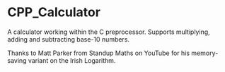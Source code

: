 # CPP_Calculator
A calculator working within the C preprocessor.
Supports multiplying, adding and subtracting base-10 numbers.

Thanks to Matt Parker from Standup Maths on YouTube for his memory-saving variant on the Irish Logarithm.
